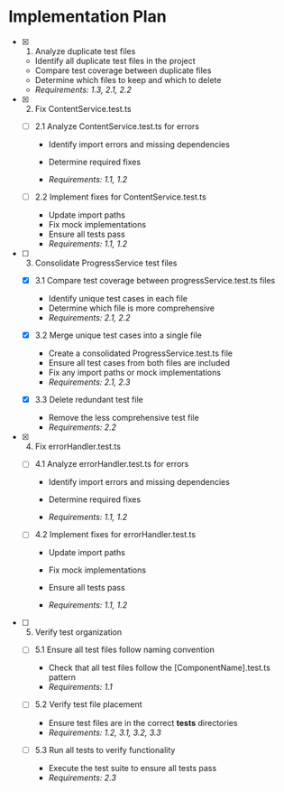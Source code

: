 # Implementation Plan

- [x] 1. Analyze duplicate test files


  - Identify all duplicate test files in the project
  - Compare test coverage between duplicate files
  - Determine which files to keep and which to delete
  - _Requirements: 1.3, 2.1, 2.2_

- [x] 2. Fix ContentService.test.ts


  - [ ] 2.1 Analyze ContentService.test.ts for errors
    - Identify import errors and missing dependencies
    - Determine required fixes


    - _Requirements: 1.1, 1.2_
  
  - [ ] 2.2 Implement fixes for ContentService.test.ts
    - Update import paths
    - Fix mock implementations
    - Ensure all tests pass
    - _Requirements: 1.1, 1.2_

- [ ] 3. Consolidate ProgressService test files
  - [x] 3.1 Compare test coverage between progressService.test.ts files


    - Identify unique test cases in each file
    - Determine which file is more comprehensive
    - _Requirements: 2.1, 2.2_
  
  - [x] 3.2 Merge unique test cases into a single file


    - Create a consolidated ProgressService.test.ts file
    - Ensure all test cases from both files are included
    - Fix any import paths or mock implementations
    - _Requirements: 2.1, 2.3_
  
  - [x] 3.3 Delete redundant test file


    - Remove the less comprehensive test file
    - _Requirements: 2.2_

- [x] 4. Fix errorHandler.test.ts


  - [ ] 4.1 Analyze errorHandler.test.ts for errors
    - Identify import errors and missing dependencies
    - Determine required fixes

    - _Requirements: 1.1, 1.2_
  
  - [ ] 4.2 Implement fixes for errorHandler.test.ts
    - Update import paths
    - Fix mock implementations
    - Ensure all tests pass


    - _Requirements: 1.1, 1.2_



- [ ] 5. Verify test organization
  - [ ] 5.1 Ensure all test files follow naming convention
    - Check that all test files follow the [ComponentName].test.ts pattern
    - _Requirements: 1.1_
  
  - [ ] 5.2 Verify test file placement
    - Ensure test files are in the correct __tests__ directories
    - _Requirements: 1.2, 3.1, 3.2, 3.3_
  
  - [ ] 5.3 Run all tests to verify functionality



    - Execute the test suite to ensure all tests pass
    - _Requirements: 2.3_